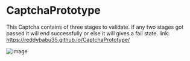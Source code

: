 # CaptchaPrototype
This Captcha contains of three stages to validate.
If any two stages got passed it will end successfully or else it will gives a fail state.
link: https://reddybabu35.github.io/CaptchaPrototype/

![image](https://user-images.githubusercontent.com/95710189/208809485-b86373dc-9575-4f81-ae1c-8419a08dd4ff.png)

